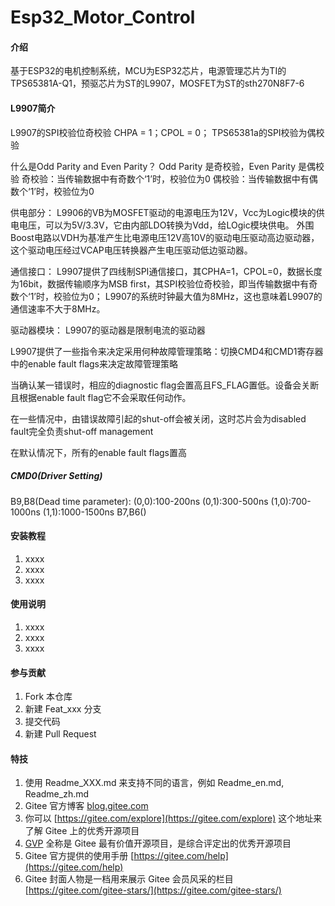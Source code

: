 # Esp32_Motor_Control

#### 介绍
基于ESP32的电机控制系统，MCU为ESP32芯片，电源管理芯片为TI的TPS65381A-Q1，预驱芯片为ST的L9907，MOSFET为ST的sth270N8F7-6

#### L9907简介
L9907的SPI校验位奇校验
CHPA = 1；CPOL = 0；
TPS65381a的SPI校验为偶校验

什么是Odd Parity and Even Parity？
Odd Parity 是奇校验，Even Parity 是偶校验
奇校验：当传输数据中有奇数个‘1’时，校验位为0
偶校验：当传输数据中有偶数个‘1’时，校验位为0

供电部分：
L9906的VB为MOSFET驱动的电源电压为12V，Vcc为Logic模块的供电电压，可以为5V/3.3V，它由内部LDO转换为Vdd，给LOgic模块供电。
外围Boost电路以VDH为基准产生比电源电压12V高10V的驱动电压驱动高边驱动器，这个驱动电压经过VCAP电压转换器产生电压驱动低边驱动器。

通信接口：
L9907提供了四线制SPI通信接口，其CPHA=1，CPOL=0，数据长度为16bit，数据传输顺序为MSB first，其SPI校验位奇校验，即当传输数据中有奇数个‘1’时，校验位为0；
L9907的系统时钟最大值为8MHz，这也意味着L9907的通信速率不大于8MHz。

驱动器模块：
L9907的驱动器是限制电流的驱动器


L9907提供了一些指令来决定采用何种故障管理策略：切换CMD4和CMD1寄存器中的enable fault flags来决定故障管理策略

当确认某一错误时，相应的diagnostic flag会置高且FS_FLAG置低。设备会关断且根据enable fault flag它不会采取任何动作。

在一些情况中，由错误故障引起的shut-off会被关闭，这时芯片会为disabled fault完全负责shut-off management

在默认情况下，所有的enable fault flags置高


##### CMD0(Driver Setting)
B9,B8(Dead time parameter): 
(0,0):100-200ns
(0,1):300-500ns
(1,0):700-1000ns
(1,1):1000-1500ns
B7,B6()


#### 安装教程

1.  xxxx
2.  xxxx
3.  xxxx

#### 使用说明

1.  xxxx
2.  xxxx
3.  xxxx

#### 参与贡献

1.  Fork 本仓库
2.  新建 Feat_xxx 分支
3.  提交代码
4.  新建 Pull Request


#### 特技

1.  使用 Readme\_XXX.md 来支持不同的语言，例如 Readme\_en.md, Readme\_zh.md
2.  Gitee 官方博客 [blog.gitee.com](https://blog.gitee.com)
3.  你可以 [https://gitee.com/explore](https://gitee.com/explore) 这个地址来了解 Gitee 上的优秀开源项目
4.  [GVP](https://gitee.com/gvp) 全称是 Gitee 最有价值开源项目，是综合评定出的优秀开源项目
5.  Gitee 官方提供的使用手册 [https://gitee.com/help](https://gitee.com/help)
6.  Gitee 封面人物是一档用来展示 Gitee 会员风采的栏目 [https://gitee.com/gitee-stars/](https://gitee.com/gitee-stars/)
